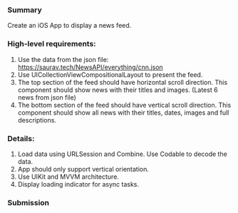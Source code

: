### Summary
Create an iOS App to display a news feed.
### High-level requirements:
1. Use the data from the json file:
https://saurav.tech/NewsAPI/everything/cnn.json
2. Use UICollectionViewCompositionalLayout to present the
feed.
3. The top section of the feed should have horizontal scroll
direction. This component should show news with their titles
and images. (Latest 6 news from json file)
4. The bottom section of the feed should have vertical scroll
direction. This component should show all news with their
titles, dates, images and full descriptions.

### Details:
1. Load data using URLSession and Combine. Use Codable to
decode the data.
2. App should only support vertical orientation.
3. Use UIKit and MVVM architecture.
4. Display loading indicator for async tasks.
### Submission
